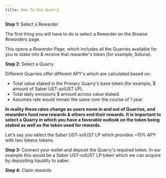 ```yaml
---
title: How To Use Quarry
---
```


**Step 1:** Select a Rewarder

The first thing you will have to do is select a Rewarder on the _Browse Rewarders_ page.

This opens a _Rewarder Page_, which includes all the Quarries available for you to stake into & receive that rewarder's token (for example, Soluna).

**Step 2:** Select a Quarry

Different Quarries offer different APY's which are calculated based on:

- Total value staked in the Primary Quarry's base token (for example, $ amount of Saber UST-solUST LP).
- Total daily emissions $ amount across value staked.
- Assumes rate would remain the same over the course of 1 year.

**In reality these rates change as users move in and out of Quarries, and rewarders fund new rewards & others end their rewards. It is important to select a Quarry in which you have a favorable outlook on the token being staked as well as the token used for rewards.**

Let's say you select the Saber UST-solUST LP which provides ~15% APY with two tokens tokens.

**Step 3:** Connect your wallet and deposit the Quarry's required token. In our example this would be a Saber UST-solUST LP token which we can acquire by depositing liquidity to saber.

**Step 4:** Claim rewards.

